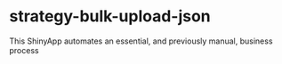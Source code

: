 # strategy-bulk-upload-json
This ShinyApp automates an essential, and previously manual, business process
